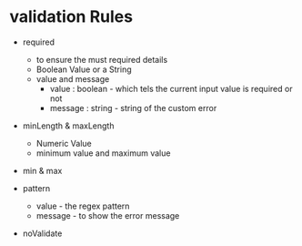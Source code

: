 # validation Rules
- required
    - to ensure the must required details
    - Boolean Value or a String
    - value and message
        - value : boolean - which tels the current input value is required or not
        - message : string - string of the custom error
- minLength & maxLength 
    - Numeric Value
    - minimum value and maximum value
- min & max
- pattern
    - value - the regex pattern
    - message - to show the error message

- noValidate